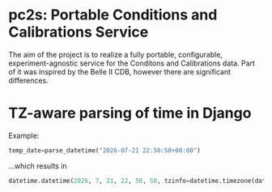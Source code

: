 # pc2s: Portable Conditions and Calibrations Service

The aim of the project is to realize a fully portable, configurable,
experiment-agnostic service for the Conditons and Calibrations data.
Part of it was inspired by the Belle II CDB, however there are significant
differences.

# TZ-aware parsing of time in Django
Example:
```python
temp_date=parse_datetime("2026-07-21 22:50:50+00:00")
```
...which results in
```python
datetime.datetime(2026, 7, 21, 22, 50, 50, tzinfo=datetime.timezone(datetime.timedelta(0), '+0000'))
```

